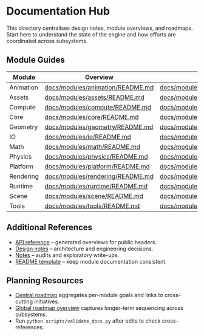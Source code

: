 # Documentation Hub

This directory centralises design notes, module overviews, and roadmaps. Start here to understand the state of the engine and how efforts are coordinated across subsystems.

## Module Guides

| Module | Overview | Roadmap |
| --- | --- | --- |
| Animation | [docs/modules/animation/README.md](modules/animation/README.md) | [docs/modules/animation/ROADMAP.md](modules/animation/ROADMAP.md) |
| Assets | [docs/modules/assets/README.md](modules/assets/README.md) | [docs/modules/assets/ROADMAP.md](modules/assets/ROADMAP.md) |
| Compute | [docs/modules/compute/README.md](modules/compute/README.md) | [docs/modules/compute/ROADMAP.md](modules/compute/ROADMAP.md) |
| Core | [docs/modules/core/README.md](modules/core/README.md) | [docs/modules/core/ROADMAP.md](modules/core/ROADMAP.md) |
| Geometry | [docs/modules/geometry/README.md](modules/geometry/README.md) | [docs/modules/geometry/ROADMAP.md](modules/geometry/ROADMAP.md) |
| IO | [docs/modules/io/README.md](modules/io/README.md) | [docs/modules/io/ROADMAP.md](modules/io/ROADMAP.md) |
| Math | [docs/modules/math/README.md](modules/math/README.md) | [docs/modules/math/ROADMAP.md](modules/math/ROADMAP.md) |
| Physics | [docs/modules/physics/README.md](modules/physics/README.md) | [docs/modules/physics/ROADMAP.md](modules/physics/ROADMAP.md) |
| Platform | [docs/modules/platform/README.md](modules/platform/README.md) | [docs/modules/platform/ROADMAP.md](modules/platform/ROADMAP.md) |
| Rendering | [docs/modules/rendering/README.md](modules/rendering/README.md) | [docs/modules/rendering/ROADMAP.md](modules/rendering/ROADMAP.md) |
| Runtime | [docs/modules/runtime/README.md](modules/runtime/README.md) | [docs/modules/runtime/ROADMAP.md](modules/runtime/ROADMAP.md) |
| Scene | [docs/modules/scene/README.md](modules/scene/README.md) | [docs/modules/scene/ROADMAP.md](modules/scene/ROADMAP.md) |
| Tools | [docs/modules/tools/README.md](modules/tools/README.md) | [docs/modules/tools/ROADMAP.md](modules/tools/ROADMAP.md) |

## Additional References

- [API reference](api/README.md) – generated overviews for public headers.
- [Design notes](design/README.md) – architecture and engineering decisions.
- [Notes](notes/) – audits and exploratory write-ups.
- [README template](README_TEMPLATE.md) – keep module documentation consistent.

## Planning Resources

- [Central roadmap](ROADMAP.md) aggregates per-module goals and links to cross-cutting initiatives.
- [Global roadmap overview](global_roadmap.md) captures longer-term sequencing across subsystems.
- Run `python scripts/validate_docs.py` after edits to check cross-references.
